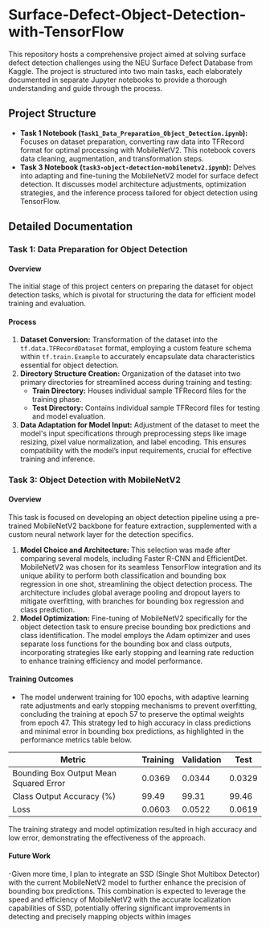 # Surface-Defect-Object-Detection-with-TensorFlow
This repository hosts a comprehensive project aimed at solving surface defect detection challenges using the NEU Surface Defect Database from Kaggle. The project is structured into two main tasks, each elaborately documented in separate Jupyter notebooks to provide a thorough understanding and guide through the process.

## Project Structure

- **Task 1 Notebook (`Task1_Data_Preparation_Object_Detection.ipynb`):** Focuses on dataset preparation, converting raw data into TFRecord format for optimal processing with MobileNetV2. This notebook covers data cleaning, augmentation, and transformation steps.
- **Task 3 Notebook (`task3-object-detection-mobilenetv2.ipynb`):** Delves into adapting and fine-tuning the MobileNetV2 model for surface defect detection. It discusses model architecture adjustments, optimization strategies, and the inference process tailored for object detection using TensorFlow.

## Detailed Documentation

### Task 1: Data Preparation for Object Detection

#### Overview

The initial stage of this project centers on preparing the dataset for object detection tasks, which is pivotal for structuring the data for efficient model training and evaluation.

#### Process

1. **Dataset Conversion:** Transformation of the dataset into the `tf.data.TFRecordDataset` format, employing a custom feature schema within `tf.train.Example` to accurately encapsulate data characteristics essential for object detection.
2. **Directory Structure Creation:** Organization of the dataset into two primary directories for streamlined access during training and testing:
   - **Train Directory:** Houses individual sample TFRecord files for the training phase.
   - **Test Directory:** Contains individual sample TFRecord files for testing and model evaluation.
3. **Data Adaptation for Model Input:** Adjustment of the dataset to meet the model's input specifications through preprocessing steps like image resizing, pixel value normalization, and label encoding. This ensures compatibility with the model’s input requirements, crucial for effective training and inference.

### Task 3: Object Detection with MobileNetV2

#### Overview

This task is focused on developing an object detection pipeline using a pre-trained MobileNetV2 backbone for feature extraction, supplemented with a custom neural network layer for the detection specifics.


1. **Model Choice and Architecture:** This selection was made after comparing several models, including Faster R-CNN and EfficientDet. MobileNetV2 was chosen for its seamless TensorFlow integration and its unique ability to perform both classification and bounding box regression in one shot, streamlining the object detection process. The architecture includes global average pooling and dropout layers to mitigate overfitting, with branches for bounding box regression and class prediction.
2. **Model Optimization:** Fine-tuning of MobileNetV2 specifically for the object detection task to ensure precise bounding box predictions and class identification. The model employs the Adam optimizer and uses separate loss functions for the bounding box and class outputs, incorporating strategies like early stopping and learning rate reduction to enhance training efficiency and model performance.

#### Training Outcomes

- The model underwent training for 100 epochs, with adaptive learning rate adjustments and early stopping mechanisms to prevent overfitting, concluding the training at epoch 57 to preserve the optimal weights from epoch 47. This strategy led to high accuracy in class predictions and minimal error in bounding box predictions, as highlighted in the performance metrics table below.

| Metric | Training | Validation | Test |
|--------|----------|------------|------|
| Bounding Box Output Mean Squared Error | 0.0369 | 0.0344 | 0.0329 |
| Class Output Accuracy (%) | 99.49 | 99.31 | 99.46 |
| Loss | 0.0603 | 0.0522 | 0.0619 |


The training strategy and model optimization resulted in high accuracy and low error, demonstrating the effectiveness of the approach.

#### Future Work

-Given more time, I plan to integrate an SSD (Single Shot Multibox Detector) with the current MobileNetV2 model to further enhance the precision of bounding box predictions. This combination is expected to leverage the speed and efficiency of MobileNetV2 with the accurate localization capabilities of SSD, potentially offering significant improvements in detecting and precisely mapping objects within images

